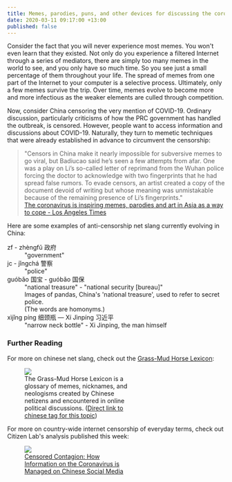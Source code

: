 ```yaml
---
title: Memes, parodies, puns, and other devices for discussing the coronavirus
date: 2020-03-11 09:17:00 +13:00
published: false
---
```


Consider the fact that you will never experience most memes. You won't even learn that they existed. Not only do you experience a filtered Internet through a series of mediators, there are simply too many memes in the world to see, and you only have so much time. So you see just a small percentage of them throughout your life. The spread of memes from one part of the Internet to your computer is a selective process. Ultimately, only a few memes survive the trip. Over time, memes evolve to become more and more infectious as the weaker elements are culled through competition.

Now, consider China censoring the very mention of COVID-19. Ordinary discussion, particularly criticisms of how the PRC government has handled the outbreak, is censored. However, people want to access information and discussions about COVID-19. Naturally, they turn to memetic techniques that were already established in advance to circumvent the censorship:

> "Censors in China make it nearly impossible for subversive memes to go viral, but Badiucao said he’s seen a few attempts from afar. One was a play on Li’s so-called letter of reprimand from the Wuhan police forcing the doctor to acknowledge with two fingerprints that he had spread false rumors. To evade censors, an artist created a copy of the document devoid of writing but whose meaning was unmistakable because of the remaining presence of Li’s fingerprints."  
[The coronavirus is inspiring memes, parodies and art in Asia as a way to cope - Los Angeles Times](https://www.latimes.com/world-nation/story/2020-03-06/coronavirus-asia-pop-culture)

Here are some examples of anti-censorship net slang currently evolving in China:

<dl>
    <dt>zf - zhèngfǔ 政府</dt>
    <dd>"government"</dd>
    <dt>jc - jǐngchá 警察</dt>
    <dd>"police"</dd>
    <dt>guóbǎo 国宝 - guóbǎo 国保 </dt>
    <dd>"national treasure" - "national security [bureau]"<br>
    Images of pandas, China's 'national treasure', used to refer to secret police.<br>
    (The words are homonyms.)</dd>
    <dt>xìjǐng píng 细颈瓶 — Xí Jìnpíng 习近平</dt>
    <dd>"narrow neck bottle" - Xi Jinping, the man himself</dd>
</dl>

### Further Reading

For more on chinese net slang, check out the [Grass-Mud Horse Lexicon][grass-mud-horse-lexicon-main]:

<figure style="max-width:50%;max-height:50%">
    <a href="https://chinadigitaltimes.net/space/Main_Page"><img src="/uploads/Caonima.jpg"></a>
    <figcaption>The Grass-Mud Horse Lexicon is a glossary of memes, nicknames, and neologisms created by Chinese netizens and encountered in online political discussions. (<a href="https://chinadigitaltimes.net/chinese/tag/敏感词/">Direct link to chinese tag for this topic</a>)</figcaption>
</figure>

For more on country-wide internet censorship of everyday terms, check out Citizen Lab's analysis published this week:

<figure style="max-width:50%;max-height:50%">
    <a href="https://citizenlab.ca/2020/03/censored-contagion-how-information-on-the-coronavirus-is-managed-on-chinese-social-media/">
    <img src="https://thephilosophersmeme.com/uploads/Censored-Contagion-Fig-1.png"></a>
    <figcaption> <a href="https://citizenlab.ca/2020/03/censored-contagion-how-information-on-the-coronavirus-is-managed-on-chinese-social-media/">Censored Contagion: How Information on the Coronavirus is Managed on Chinese Social Media</a></figcaption>
<figure style="max-width:50%;max-height:50%">


[grass-mud-horse-lexicon-main]:    https://chinadigitaltimes.net/space/Main_Page
[grass-mud-horse-lexicon-chinese]: https://chinadigitaltimes.net/chinese/tag/敏感词/
[citizenlab-coronavirus]:          https://citizenlab.ca/2020/03/censored-contagion-how-information-on-the-coronavirus-is-managed-on-chinese-social-media/